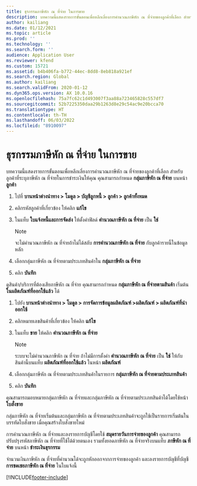 ```yaml
---
title: ธุรกรรมภาษีหัก ณ ที่จ่าย ในการขาย
description: บทความนี้แสดงรายการขั้นตอนเพื่อหลีกเลี่ยงการคํานวณภาษีหัก ณ ที่จ่ายของลูกค้าที่เลือก สำหรับลูกค้าที่ระบุภาษีหัก ณ ที่จ่ายในการชำระเงินให้คุณ คุณสามารถกําหนดกลุ่มภาษีหัก ณ ที่จ่ายเริ่มต้นได้
author: kailiang
ms.date: 01/12/2021
ms.topic: article
ms.prod: ''
ms.technology: ''
ms.search.form: ''
audience: Application User
ms.reviewer: kfend
ms.custom: 15721
ms.assetid: b4b406fa-b772-44ec-8dd8-8eb818a921ef
ms.search.region: Global
ms.author: kailiang
ms.search.validFrom: 2020-01-12
ms.dyn365.ops.version: AX 10.0.16
ms.openlocfilehash: 75a7fc62c1d493007f3aa88a723465828c557df7
ms.sourcegitcommit: 52b7225350daa29b1263d8e29c54ac9e20bcca70
ms.translationtype: HT
ms.contentlocale: th-TH
ms.lasthandoff: 06/03/2022
ms.locfileid: "8910097"
---
```

# <a name="withholding-tax-in-sales-transactions"></a>ธุรกรรมภาษีหัก ณ ที่จ่าย ในการขาย

บทความนี้แสดงรายการขั้นตอนเพื่อหลีกเลี่ยงการคํานวณภาษีหัก ณ ที่จ่ายของลูกค้าที่เลือก สำหรับลูกค้าที่ระบุภาษีหัก ณ ที่จ่ายในการชำระเงินให้คุณ คุณสามารถกําหนด **กลุ่มภาษีหัก ณ ที่จ่าย** บนหน้า **ลูกค้า** 

1. ไปที่ **บานหน้าต่างนำทาง > โมดูล > บัญชีลูกหนี้ > ลูกค้า > ลูกค้าทั้งหมด**

2. คลิกรหัสลูกค้าที่เกี่ยวข้อง ให้คลิก **แก้ไข**

3. ในแท็บ **ใบแจ้งหนี้และการจัดส่ง** ให้ตั้งค่าฟิลด์ **คํานวณภาษีหัก ณ ที่จ่าย** เป็น **ใช่**

   > [!NOTE] 
   > จะไม่คํานวณภาษีหัก ณ ที่จ่ายถ้าไม่ได้สลับ **การคํานวณภาษีหัก ณ ที่จ่าย** กับลูกค้ารายนี้ในข้อมูลหลัก

4. เลือกกลุ่มภาษีหัก ณ ที่จ่ายตามประเภทสินค้าใน **กลุ่มภาษีหัก ณ ที่จ่าย**

5. คลิก **บันทึก**

ดูสินค้า/บริการที่ต้องเสียภาษีหัก ณ ที่จ่าย คุณสามารถกําหนด **กลุ่มภาษีหัก ณ ที่จ่ายตามสินค้า** เริ่มต้น **ในผลิตภัณฑ์ที่ออกใช้แล้ว** ได้

1. ไปยัง **บานหน้าต่างนำทาง > โมดูล > การจัดการข้อมูลผลิตภัณฑ์ >ผลิตภัณฑ์ > ผลิตภัณฑ์ที่นำออกใช้**

2. คลิกหมายเลขสินค้าที่เกี่ยวข้อง ให้คลิก **แก้ไข**

3. ในแท็บ **ขาย** ให้คลิก **คํานวณภาษีหัก ณ ที่จ่าย**

   > [!NOTE] 
   > ระบบจะไม่คํานวณภาษีหัก ณ ที่จ่าย ถ้าไม่มีการตั้งค่า **คํานวณภาษีหัก ณ ที่จ่าย** เป็น **ใช่** ให้กับสินค้านี้บนแท็บ **ผลิตภัณฑ์ที่ออกใช้แล้ว** ในหน้า **ผลิตภัณฑ์**

4. เลือกกลุ่มภาษีหัก ณ ที่จ่ายตามประเภทสินค้าในรายการ **กลุ่มภาษีหัก ณ ที่จ่ายตามประเภทสินค้า**

5. คลิก **บันทึก**

คุณสามารถมอบหมายกลุ่มภาษีหัก ณ ที่จ่ายและกลุ่มภาษีหัก ณ ที่จ่ายตามประเภทสินค้าได้โดยใช้หน้า **ใบสั่งขาย** 

กลุ่มภาษีหัก ณ ที่จ่ายเริ่มต้นและกลุ่มภาษีหัก ณ ที่จ่ายตามประเภทสินค้าจะถูกใช้เป็นรายการเริ่มต้นในบรรทัดใบสั่งขาย เมื่อคุณสร้างใบสั่งขายใหม่

การคํานวณภาษีหัก ณ ที่จ่ายและลงรายการบัญชีโดยใช้ **สมุดรายวันการจ่ายของลูกค้า** คุณสามารถปรับปรุงรหัสภาษีหัก ณ ที่จ่ายที่ใช้ได้ด้วยตนเอง รวมทั้งยอดภาษีหัก ณ ที่จ่ายจริงบนแท็บ **ภาษีหัก ณ ที่จ่าย** บนหน้า **ชำระเงินธุรกรรม**

จํานวนเงินภาษีหัก ณ ที่จ่ายที่คํานวณได้จะถูกหักออกจากการจ่ายของลูกค้า และลงรายการบัญชีที่บัญชี **การชดเชยภาษีหัก ณ ที่จ่าย** ในใบแจ้งนี้


[!INCLUDE[footer-include](../../includes/footer-banner.md)]

